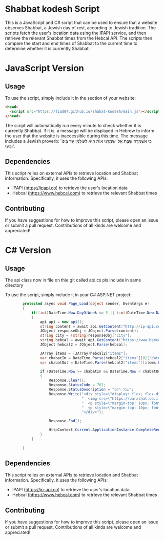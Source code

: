 # Shabbat kodesh Script

This is a JavaScript and C# script that can be used to ensure that a website observes Shabbat, a Jewish day of rest, according to Jewish tradition. The scripts fetch the user's location data using the IPAPI service, and then retrieve the relevant Shabbat times from the Hebcal API. The scripts then compare the start and end times of Shabbat to the current time to determine whether it is currently Shabbat.

# JavaScript Version
## Usage

To use the script, simply include it in the <head> section of your website:

```html
<head>
  <script src="https://liad07.github.io/shabat-kodesh/main.js"></script>
</head>
```

The script will automatically run every minute to check whether it is currently Shabbat. If it is, a message will be displayed in Hebrew to inform the user that the website is inaccessible during this time. The message includes a Jewish proverb: 'כִּי אֶשְׁמְרָה שַׁבָּת אֵל יִשְׁמְרֵנִי אוֹת הִיא לְעוֹלְמֵי עַד בֵּינוֹ וּבֵינִי'.

## Dependencies

This script relies on external APIs to retrieve location and Shabbat information. Specifically, it uses the following APIs:

- IPAPI (https://ipapi.co) to retrieve the user's location data
- Hebcal (https://www.hebcal.com) to retrieve the relevant Shabbat times
## Contributing

If you have suggestions for how to improve this script, please open an issue or submit a pull request. Contributions of all kinds are welcome and appreciated!

# C# Version
## Usage
The api class now in file on thie git called api.cs pls include in same directory
  
To use the script, simply include it in your C# ASP.NET project:
```csharp
        protected async void Page_Load(object sender, EventArgs e)
        {
            if((int)DateTime.Now.DayOfWeek == 5 || (int)DateTime.Now.DayOfWeek == 6)
            {
                api api = new api();
                string content = await api.GetContent("http://ip-api.com/json/");
                JObject responseObj = JObject.Parse(content);
                string city = (string)responseObj["city"];
                string hebcal = await api.GetContent("https://www.hebcal.com/shabbat?cfg=json&city=" + city + "&b=40&M=on");
                JObject hebcal2 = JObject.Parse(hebcal);

                JArray items = (JArray)hebcal2["items"];
                var chabatIn = DateTime.Parse(hebcal2["items"][0]["date"].ToString());
                var chabatOut = DateTime.Parse(hebcal2["items"][items.Count() - 1]["date"].ToString());

                if (DateTime.Now >= chabatIn && DateTime.Now < chabatOut && (int)DateTime.Now.DayOfWeek == 5 || (int)DateTime.Now.DayOfWeek == 6)
                {
                    Response.Clear();
                    Response.StatusCode = 702;
                    Response.StatusDescription = "שבת היום";
                    Response.Write("<div style=\"display: flex; flex-direction: column; justify-content: center; align-items: center; width: 100%; height: 100vh; background-color: #f2f2f2;\">\n" +
                                   "  <img src=\"https://parashat.co.il/wp-content/uploads/2021/01/17.png\" alt=\"shabat shalom\" style=\"width: 50%; height: auto;\">\n" +
                                   "  <p style=\"margin-top: 10px; font-size: 30px; text-align: center; color: #4d4d4d;\">האתר אינו פעיל בשבת, נשמח לחזור לשרותכם במוצאי שבת</p>\n" +
                                   "  <p style=\"margin-top: 10px; font-size: 30px; text-align: center; color: #4d4d4d;\">צאת השבת: " + chabatOut + "</p>\n" +
                                   "</div>");

                    Response.End();

                    HttpContext.Current.ApplicationInstance.CompleteRequest();
                }
            }
            
        }
```
## Dependencies
This script relies on external APIs to retrieve location and Shabbat information. Specifically, it uses the following APIs:

- IPAPI (https://ip-api.co) to retrieve the user's location data
- Hebcal (https://www.hebcal.com) to retrieve the relevant Shabbat times
## Contributing
If you have suggestions for how to improve this script, please open an issue or submit a pull request. Contributions of all kinds are welcome and appreciated!
